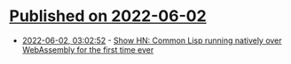 # [Published on 2022-06-02](index.md)

* [2022-06-02, 03:02:52](https://news.ycombinator.com/item?id=31590819) - [Show HN: Common Lisp running natively over WebAssembly for the first time ever](https://soi-disant.srht.site/entries/back-to-space.html)
